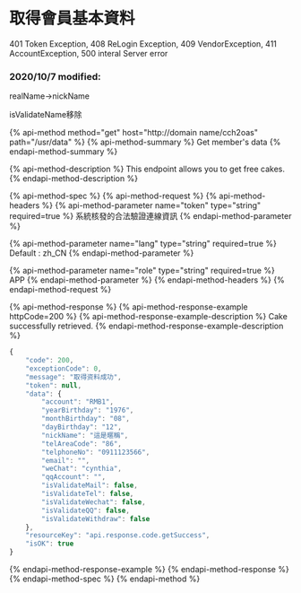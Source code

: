 # 取得會員基本資料

401 Token Exception, 408 ReLogin Exception, 409 VendorException, 411 AccountException, 500 interal Server error

### 2020/10/7 modified:

realName-&gt;nickName 

isValidateName移除

{% api-method method="get" host="http://domain name/cch2oas" path="/usr/data" %}
{% api-method-summary %}
Get member's data
{% endapi-method-summary %}

{% api-method-description %}
This endpoint allows you to get free cakes.
{% endapi-method-description %}

{% api-method-spec %}
{% api-method-request %}
{% api-method-headers %}
{% api-method-parameter name="token" type="string" required=true %}
 系統核發的合法驗證連線資訊
{% endapi-method-parameter %}

{% api-method-parameter name="lang" type="string" required=true %}
Default : zh\_CN
{% endapi-method-parameter %}

{% api-method-parameter name="role" type="string" required=true %}
APP
{% endapi-method-parameter %}
{% endapi-method-headers %}
{% endapi-method-request %}

{% api-method-response %}
{% api-method-response-example httpCode=200 %}
{% api-method-response-example-description %}
Cake successfully retrieved.
{% endapi-method-response-example-description %}

```javascript
{
    "code": 200,
    "exceptionCode": 0,
    "message": "取得资料成功",
    "token": null,
    "data": {
        "account": "RMB1",
        "yearBirthday": "1976",
        "monthBirthday": "08",
        "dayBirthday": "12",
        "nickName": "這是暱稱",
        "telAreaCode": "86",
        "telphoneNo": "0911123566",
        "email": "",
        "weChat": "cynthia",
        "qqAccount": "",
        "isValidateMail": false,
        "isValidateTel": false,
        "isValidateWechat": false,
        "isValidateQQ": false,
        "isValidateWithdraw": false
    },
    "resourceKey": "api.response.code.getSuccess",
    "isOK": true
}
```
{% endapi-method-response-example %}
{% endapi-method-response %}
{% endapi-method-spec %}
{% endapi-method %}



